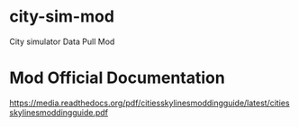 # city-sim-mod
City simulator Data Pull Mod

# Mod Official Documentation
https://media.readthedocs.org/pdf/citiesskylinesmoddingguide/latest/citiesskylinesmoddingguide.pdf

